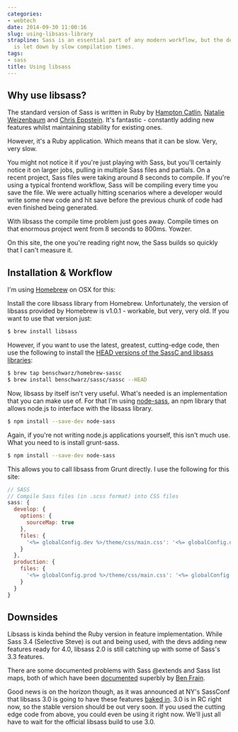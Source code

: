 ```yaml
---
categories:
- webtech
date: 2014-09-30 11:00:16
slug: using-libsass-library
strapline: Sass is an essential part of any modern workflow, but the default compiler
  is let down by slow compilation times.
tags:
- sass
title: Using libsass
---
```


## Why use libsass?
The standard version of Sass is written in Ruby by [Hampton Catlin](http://www.hamptoncatlin.com/), [Natalie Weizenbaum](http://nex-3.com/) and [Chris Eppstein](http://chriseppstein.github.io/). It's fantastic - constantly adding new features whilst maintaining stability for existing ones.

However, it's a Ruby application. Which means that it can be slow. Very, very slow.

You might not notice it if you're just playing with Sass, but you'll certainly notice it on larger jobs, pulling in multiple Sass files and partials. On a recent project, Sass files were taking around 8 seconds to compile. If you're using a typical frontend workflow, Sass will be compiling every time you save the file. We were actually hitting scenarios where a developer would write some new code and hit save before the previous chunk of code had even finished being generated.

With libsass the compile time problem just goes away. Compile times on that enormous project went from 8 seconds to 800ms. Yowzer.

On this site, the one you're reading right now, the Sass builds so quickly that I can't measure it.

## Installation & Workflow

I'm using [Homebrew](http://brew.sh/) on OSX for this:

Install the core libsass library from Homebrew. Unfortunately, the version of libsass provided by Homebrew is v1.0.1 - workable, but very, very old. If you want to use that version just:

```bash
$ brew install libsass
```

However, if you want to use the latest, greatest, cutting-edge code, then use the following to install the [HEAD versions of the SassC and libsass libraries](https://github.com/benschwarz/homebrew-sassc):

```bash
$ brew tap benschwarz/homebrew-sassc
$ brew install benschwarz/sassc/sassc --HEAD
```

Now, libsass by itself isn't very useful. What's needed is an implementation that you can make use of. For that I'm using [node-sass](https://github.com/sass/node-sass), an npm library that allows node.js to interface with the libsass library.

```bash
$ npm install --save-dev node-sass
```

Again, if you're not writing node.js applications yourself, this isn't much use. What you need to is install grunt-sass.

```bash
$ npm install --save-dev node-sass
```

This allows you to call libsass from Grunt directly. I use the following for this site:

```javascript
// SASS
// Compile Sass files (in .scss format) into CSS files
sass: {
  develop: {
    options: {
      sourceMap: true
    },
    files: {
      '<%= globalConfig.dev %>/theme/css/main.css': '<%= globalConfig.dev %>/theme/stylesheets/main.scss'
    }
  },
  production: {
    files: {
      '<%= globalConfig.prod %>/theme/css/main.css': '<%= globalConfig.prod %>/theme/stylesheets/main.scss'
    }
  }
}

```



## Downsides

Libsass is kinda behind the Ruby version in feature implementation. While Sass 3.4 (Selective Steve) is out and being used, with the devs adding new features ready for 4.0, libsass 2.0 is still catching up with some of Sass's 3.3 features.

There are some documented problems with Sass @extends and Sass list maps, both of which have been [documented](http://benfrain.com/libsass-lightning-fast-sass-compiler-ready-prime-time/) superbly by [Ben Frain](http://benfrain.com/).

Good news is on the horizon though, as it was announced at NY's SassConf that libsass 3.0 is going to have these features [baked in](https://github.com/sass/libsass/releases/tag/3.0rc2). 3.0 is in RC right now, so the stable version should be out very soon. If you used the cutting edge code from above, you could even be using it right now. We'll just all have to wait for the official libsass build to use 3.0.
